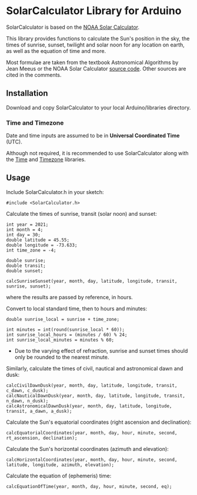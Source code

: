 # SolarCalculator Library for Arduino

SolarCalculator is based on the 
[NOAA Solar Calculator](https://www.esrl.noaa.gov/gmd/grad/solcalc/). 

This library provides functions to calculate the Sun's position in the sky, the times of 
sunrise, sunset, twilight and solar noon for any location on earth, as well as the equation 
of time and more.

Most formulae are taken from the textbook Astronomical Algorithms by Jean Meeus 
or the NOAA Solar Calculator [source code](https://gml.noaa.gov/grad/solcalc/main.js). 
Other sources are cited in the comments.

## Installation

Download and copy SolarCalculator to your local Arduino/libraries directory.

### Time and Timezone

Date and time inputs are assumed to be in **Universal Coordinated Time** (UTC).

Although not required, it is recommended to use SolarCalculator along with the
[Time](https://github.com/PaulStoffregen/Time) and 
[Timezone](https://github.com/JChristensen/Timezone) libraries.

## Usage

Include SolarCalculator.h in your sketch:
```
#include <SolarCalculator.h>
```

Calculate the times of sunrise, transit (solar noon) and sunset:
```
int year = 2021;
int month = 4;
int day = 30;
double latitude = 45.55;
double longitude = -73.633;
int time_zone = -4;

double sunrise;
double transit; 
double sunset; 

calcSunriseSunset(year, month, day, latitude, longitude, transit, sunrise, sunset);
```
where the results are passed by reference, in hours.

Convert to local standard time, then to hours and minutes:
```
double sunrise_local = sunrise + time_zone;

int minutes = int(round(sunrise_local * 60));
int sunrise_local_hours = (minutes / 60) % 24;
int sunrise_local_minutes = minutes % 60;
```
* Due to the varying effect of refraction, sunrise and sunset times should only be rounded
to the nearest minute.


Similarly, calculate the times of civil, nautical and astronomical dawn and dusk:
```
calcCivilDawnDusk(year, month, day, latitude, longitude, transit, c_dawn, c_dusk);
calcNauticalDawnDusk(year, month, day, latitude, longitude, transit, n_dawn, n_dusk);
calcAstronomicalDawnDusk(year, month, day, latitude, longitude, transit, a_dawn, a_dusk);
```

Calculate the Sun's equatorial coordinates (right ascension and declination):
```
calcEquatorialCoordinates(year, month, day, hour, minute, second, rt_ascension, declination);
```

Calculate the Sun's horizontal coordinates (azimuth and elevation):
```
calcHorizontalCoordinates(year, month, day, hour, minute, second, latitude, longitude, azimuth, elevation);
```

Calculate the equation of (ephemeris) time:
```
calcEquationOfTime(year, month, day, hour, minute, second, eq);
```

